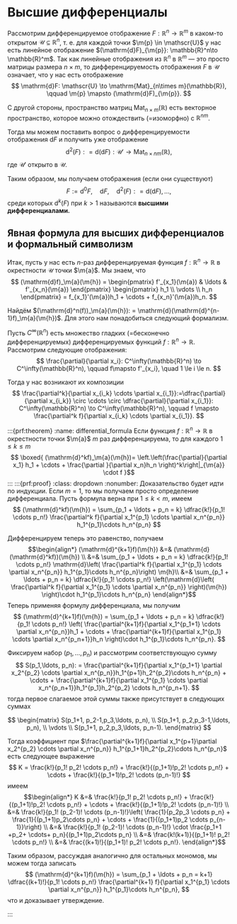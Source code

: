 # Высшие дифференциалы

Рассмотрим дифференцируемое отображение $F: \mathbb{R}^n \to \mathbb{R}^m$ в каком-то открытом $\mathscr{U} \subseteq \mathbb{R}^n$, т. е. для каждой точки $\m{p} \in \mathscr{U}$ у нас есть линейное отображение $(\mathrm{d}F)_{\m{p}}: \mathbb{R}^n\to \mathbb{R}^m$. Так как линейные отображения из $\mathbb{R}^n$ в $\mathbb{R}^m$ — это просто матрицы размера $n\times m$, то дифференцируемость отображения $F$ в $\mathscr{U}$ означает, что у нас есть отображение
$$
\mathrm{d}F: \mathscr{U} \to \mathrm{Mat}_{n\times m}(\mathbb{R}), \qquad \m{p} \mapsto (\mathrm{d}F)_{\m{p}}.
$$

С другой стороны, пространство матриц $\mathrm{Mat}_{n\times m}(\mathbb{R})$ есть векторное пространство, которое можно отождествить (=изоморфно) с $\mathbb{R}^{nm}$.

Тогда мы можем поставить вопрос о дифференцируемости отображения $\mathrm{d}F$ и получить уже отображение
$$
\mathrm{d}^2(F): = \mathrm{d}(\mathrm{d}F): \mathscr{U}' \to \mathrm{Mat}_{n \times nm}(\mathbb{R}),
$$
где $\mathscr{U}'$ открыто в $\mathscr{U}$.

Таким образом, мы получаем отображения (если они существуют)
$$
F:=\mathrm{d}^0F,\quad  \mathrm{d}F,\quad \mathrm{d}^2(F): = \mathrm{d}(\mathrm{d}F), \ldots, 
$$
среди которых $\mathrm{d}^k(F)$ при $k>1$ называются **высшими дифференциалами.**


## Явная формула для высших дифференциалов и формальный символизм

Итак, пусть у нас есть $n$-раз дифференцируемая функция $f:\mathbb{R}^n \to \mathbb{R}$ в окрестности $\mathscr{U}$ точки $\m{a}$. Мы знаем, что
$$
(\mathrm{d}f)_\m{a}(\m{h}) = \begin{pmatrix}
f'_{x_1}(\m{a}) & \ldots & f'_{x_n}(\m{a})
\end{pmatrix} \begin{pmatrix}
h_1 \\ \vdots \\ h_n
\end{pmatrix} = f_{x_1}'(\m{a})h_1 + \cdots + f_{x_n}'(\m{a})h_n.
$$

Найдём $(\mathrm{d}^n(f))_\m{a}(\m{h}): = \mathrm{d}(\mathrm{d}^{n-1}f)_\m{a}(\m{h})$. Для этого нам понадобиться следующий формализм.

Пусть $C^\infty(\mathbb{R}^n)$ есть множество гладких (=бесконечно дифференцируемых) дифференцируемых функций $f:\mathbb{R}^n \to \mathbb{R}$. Рассмотрим следующие отображения:
$$
\frac{\partial}{\partial x_i}: C^\infty(\mathbb{R}^n) \to C^\infty(\mathbb{R}^n), \qquad f\mapsto f'_{x_i}, \quad 1 \le i \le n.
$$

Тогда у нас возникают их композиции 
$$
\frac{\partial^k}{\partial x_{i_k} \cdots \partial x_{i_1}}:=\dfrac{\partial}{\partial x_{i_k}} \circ \cdots \circ \dfrac{\partial}{\partial x_{i_1}}:  C^\infty(\mathbb{R}^n) \to C^\infty(\mathbb{R}^n), \qquad f \mapsto \frac{\partial^k f}{\partial x_{i_k} \cdots \partial x_{i_1}}.
$$




:::{prf:theorem}
:name: differential_formula
Если функция $f:\mathbb{R}^n \to \mathbb{R}$ в окрестности точки $\m{a}$ $m$ раз дифференцируема, то для каждого $1 \le k \le m$
$$
\boxed{
(\mathrm{d}^kf)_\m{a}(\m{h})=     \left.\left(\frac{\partial}{\partial x_1} h_1 + \cdots + \frac{\partial }{\partial x_n}h_n \right)^k\right|_{\m{a}} \cdot f
}$$
:::
:::{prf:proof}
:class: dropdown
:nonumber:
Доказательство будет идти по индукции. Если $m=1$, то мы получаем просто определение дифференциала. Пусть формула верна при $1 \le k<m$, имеем
$$
(\mathrm{d}^kf)(\m{h}) = \sum_{p_1 + \ldots + p_n = k} \dfrac{k!}{p_1! \cdots p_n!} \frac{\partial^k f}{\partial x_1^{p_1} \cdots \partial x_n^{p_n}} h_1^{p_1}\cdots h_n^{p_n}
$$

Дифференцируем теперь это равенство, получаем
$$\begin{align*}
(\mathrm{d}^{k+1}f)(\m{h}) &=& (\mathrm{d}(\mathrm{d}^kf))(\m{h}) \\
&=& \sum_{p_1 + \ldots + p_n = k} \dfrac{k!}{p_1! \cdots p_n!} \mathrm{d}\left( \frac{\partial^k f}{\partial x_1^{p_1} \cdots \partial x_n^{p_n}} h_1^{p_1}\cdots h_n^{p_n}\right) \m{h}\\
&=& \sum_{p_1 + \ldots + p_n = k} \dfrac{k!}{p_1! \cdots p_n!} \left(\mathrm{d}\left( \frac{\partial^k f}{\partial x_1^{p_1} \cdots \partial x_n^{p_n}} \right)(\m{h}) \right)\cdot h_1^{p_1}\cdots h_n^{p_n} 
\end{align*}$$
Теперь применяя формулу дифференциала, мы получим
$$
(\mathrm{d}^{k+1}f)(\m{h}) = \sum_{p_1 + \ldots + p_n = k} \dfrac{k!}{p_1! \cdots p_n!} \left( \frac{\partial^{k+1}f}{\partial x_1^{p_1+1} \cdots \partial x_n^{p_n}}h_1 + \cdots +  \frac{\partial^{k+1}f}{\partial x_1^{p_1} \cdots \partial x_n^{p_n+1}}h_n \right)\cdot h_1^{p_1}\cdots h_n^{p_n}. 
$$

Фиксируем набор $(p_1,\ldots, p_n)$ и рассмотрим соответствующую сумму
$$
S(p_1,\ldots, p_n): = \frac{\partial^{k+1}f}{\partial x_1^{p_1+1} \partial x_2^{p_2} \cdots \partial x_n^{p_n}}h_1^{p+1}h_2^{p_2}\cdots h_n^{p_n} + \cdots +  \frac{\partial^{k+1}f}{\partial x_1^{p_1} \cdots \partial x_n^{p_n+1}}h_1^{p_1}h_2^{p_2} \cdots h_n^{p_n+1}.
$$
тогда первое слагаемое этой суммы также присутствует в следующих суммах

$$
\begin{matrix}
S(p_1+1, p_2-1,p_3,\ldots, p_n), \\
S(p_1+1, p_2,p_3-1,\ldots, p_n), \\
\vdots \\
S(p_1+1, p_2,p_3,\ldots, p_n-1).
\end{matrix}
$$

Тогда коэффициент при $\frac{\partial^{k+1}f}{\partial x_1^{p+1}\partial x_2^{p_2} \cdots \partial x_n^{p_n}} h_1^{p_1+1}h_2^{p_2}\cdots h_n^{p_n}$ есть следующее выражение
$$
K = \frac{k!}{p_1! p_2! \cdots p_n!} + \frac{k!}{(p_1+1)!p_2! \cdots p_n!} + \cdots + \frac{k!}{(p_1+1)!p_2! \cdots (p_n-1)!}
$$
имеем
$$\begin{align*}
K &=&   \frac{k!}{p_1! p_2! \cdots p_n!} + \frac{k!}{(p_1+1)!p_2! \cdots p_n!} + \cdots + \frac{k!}{(p_1+1)!p_2! \cdots (p_n-1)!} \\
&=& \frac{k!}{p_1! (p_2-1)! \cdots (p_n-1)!}\left( \frac{1}{p_2p_3 \cdots p_n} + \frac{1}{(p_1+1)p_2\cdots p_n} + \cdots + \frac{1}{(p_1+1)p_2 \cdots p_{n-1}}\right) \\
&=& \frac{k!}{p_1! (p_2-1)! \cdots (p_n-1)!} \cdot \frac{p_1+1 +p_2+ \cdots+ p_n}{(p_1+1)p_2\cdots p_n} \\
&=& \frac{k!(k+1)}{(p_1+1)! p_2! \cdots p_n!} \\
&=& \frac{(k+1)!}{(p_1+1)! p_2! \cdots p_n!}.
\end{align*}$$

Таким образом, рассуждая аналогично для остальных мономов, мы можем тогда записать
$$
(\mathrm{d}^{k+1}f)(\m{h}) = \sum_{p_1 + \ldots + p_n = k+1} \dfrac{(k+1)!}{p_1! \cdots p_n!} \frac{\partial^{k+1} f}{\partial x_1^{p_1} \cdots \partial x_n^{p_n}} h_1^{p_1}\cdots h_n^{p_n},
$$
что и доказывает утверждение.

:::
